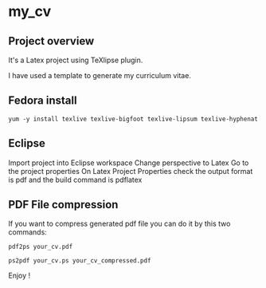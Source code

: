my_cv
=====

Project overview
----------------

It's a Latex project using TeXlipse plugin.

I have used a template to generate my curriculum vitae.

Fedora install
--------------
```yum -y install texlive texlive-bigfoot texlive-lipsum texlive-hyphenat```

Eclipse
-------
Import project into Eclipse workspace
Change perspective to Latex
Go to the project properties
On Latex Project Properties check the output format is pdf and the build command is pdflatex

PDF File compression
--------------------
If you want to compress generated pdf file you can do it by this two commands:

```pdf2ps your_cv.pdf```

```ps2pdf your_cv.ps your_cv_compressed.pdf```

Enjoy !
